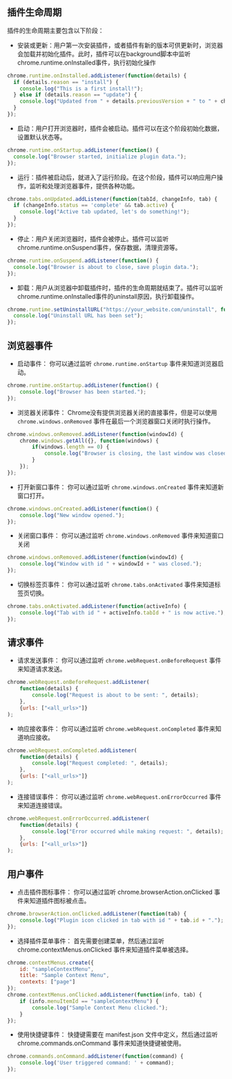 

## 插件生命周期

插件的生命周期主要包含以下阶段：
- 安装或更新：用户第一次安装插件，或者插件有新的版本可供更新时，浏览器会加载并初始化插件。此时，插件可以在background脚本中监听chrome.runtime.onInstalled事件，执行初始化操作
  
```js
chrome.runtime.onInstalled.addListener(function(details) {
  if (details.reason == "install") {
    console.log("This is a first install!");
  } else if (details.reason == "update") {
    console.log("Updated from " + details.previousVersion + " to " + chrome.runtime.getManifest().version + "!");
  }
});
```

- 启动：用户打开浏览器时，插件会被启动。插件可以在这个阶段初始化数据，设置默认状态等。
```js
chrome.runtime.onStartup.addListener(function() {
  console.log("Browser started, initialize plugin data.");
});
```

- 运行：插件被启动后，就进入了运行阶段。在这个阶段，插件可以响应用户操作，监听和处理浏览器事件，提供各种功能。
```js
chrome.tabs.onUpdated.addListener(function(tabId, changeInfo, tab) {
  if (changeInfo.status == 'complete' && tab.active) {
    console.log("Active tab updated, let's do something!");
  }
});
```

- 停止：用户关闭浏览器时，插件会被停止。插件可以监听chrome.runtime.onSuspend事件，保存数据，清理资源等。
```js
chrome.runtime.onSuspend.addListener(function() {
  console.log("Browser is about to close, save plugin data.");
});
```


- 卸载：用户从浏览器中卸载插件时，插件的生命周期就结束了。插件可以监听chrome.runtime.onInstalled事件的uninstall原因，执行卸载操作。
```js
chrome.runtime.setUninstallURL("https://your_website.com/uninstall", function() {
  console.log("Uninstall URL has been set");
});
```

## 浏览器事件
- 启动事件： 你可以通过监听 `chrome.runtime.onStartup` 事件来知道浏览器启动。

```js
chrome.runtime.onStartup.addListener(function() {
    console.log("Browser has been started.");
});
```

- 浏览器关闭事件： Chrome没有提供浏览器关闭的直接事件，但是可以使用 `chrome.windows.onRemoved` 事件在最后一个浏览器窗口关闭时执行操作。

```js
chrome.windows.onRemoved.addListener(function(windowId) {
    chrome.windows.getAll({}, function(windows) {
        if(windows.length == 0) {
            console.log("Browser is closing, the last window was closed.");
        }
    });
});
```

- 打开新窗口事件： 你可以通过监听 `chrome.windows.onCreated` 事件来知道新窗口打开。

```js
chrome.windows.onCreated.addListener(function() {
    console.log("New window opened.");
});
```

- 关闭窗口事件： 你可以通过监听 `chrome.windows.onRemoved` 事件来知道窗口关闭

```js
chrome.windows.onRemoved.addListener(function(windowId) {
    console.log("Window with id " + windowId + " was closed.");
});
```


- 切换标签页事件： 你可以通过监听 `chrome.tabs.onActivated` 事件来知道标签页切换。

```js
chrome.tabs.onActivated.addListener(function(activeInfo) {
    console.log("Tab with id " + activeInfo.tabId + " is now active.");
});
```


## 请求事件
- 请求发送事件： 你可以通过监听 `chrome.webRequest.onBeforeRequest` 事件来知道请求发送。


```js
chrome.webRequest.onBeforeRequest.addListener(
    function(details) {
        console.log("Request is about to be sent: ", details);
    },
    {urls: ["<all_urls>"]}
);
```
 
- 响应接收事件： 你可以通过监听 c`hrome.webRequest.onCompleted` 事件来知道响应接收。

```js
chrome.webRequest.onCompleted.addListener(
    function(details) {
        console.log("Request completed: ", details);
    },
    {urls: ["<all_urls>"]}
);
```


- 连接错误事件： 你可以通过监听 `chrome.webRequest.onErrorOccurred` 事件来知道连接错误。

```js
chrome.webRequest.onErrorOccurred.addListener(
    function(details) {
        console.log("Error occurred while making request: ", details);
    },
    {urls: ["<all_urls>"]}
);
```


## 用户事件
- 点击插件图标事件： 你可以通过监听 chrome.browserAction.onClicked 事件来知道插件图标被点击。

```js
chrome.browserAction.onClicked.addListener(function(tab) {
    console.log("Plugin icon clicked in tab with id " + tab.id + ".");
});
```

- 选择插件菜单事件： 首先需要创建菜单，然后通过监听 chrome.contextMenus.onClicked 事件来知道插件菜单被选择。

```js
chrome.contextMenus.create({
    id: "sampleContextMenu",
    title: "Sample Context Menu",
    contexts: ["page"]
});
chrome.contextMenus.onClicked.addListener(function(info, tab) {
    if (info.menuItemId == "sampleContextMenu") {
        console.log("Sample Context Menu clicked.");
    }
});
```


- 使用快捷键事件： 快捷键需要在 manifest.json 文件中定义，然后通过监听 chrome.commands.onCommand 事件来知道快捷键被使用。

```js
chrome.commands.onCommand.addListener(function(command) {
    console.log('User triggered command: ' + command);
});
```